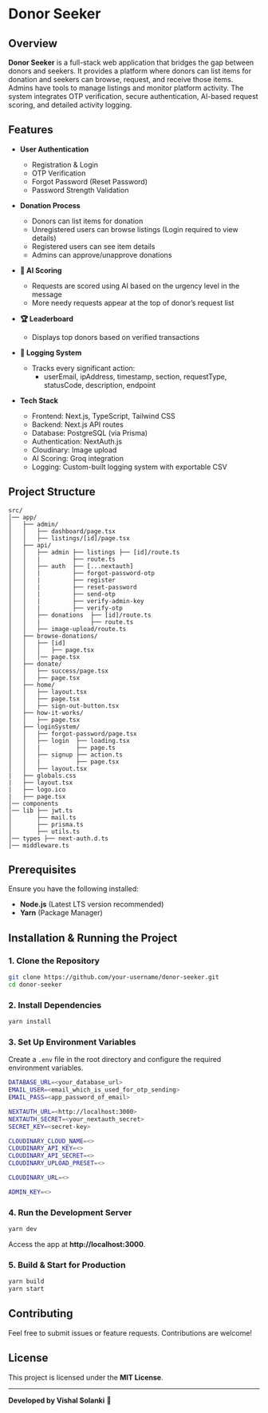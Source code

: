 # Donor Seeker

## Overview
**Donor Seeker** is a full-stack web application that bridges the gap between donors and seekers. It provides a platform where donors can list items for donation and seekers can browse, request, and receive those items. Admins have tools to manage listings and monitor platform activity. The system integrates OTP verification, secure authentication, AI-based request scoring, and detailed activity logging.

## Features
- **User Authentication**
  - Registration & Login
  - OTP Verification
  - Forgot Password (Reset Password)
  - Password Strength Validation

- **Donation Process**
  - Donors can list items for donation
  - Unregistered users can browse listings (Login required to view details)
  - Registered users can see item details
  - Admins can approve/unapprove donations


- **🤖 AI Scoring**
  - Requests are scored using AI based on the urgency level in the message
  - More needy requests appear at the top of donor’s request list

- **🏆 Leaderboard**
  - Displays top donors based on verified transactions

- **🧾 Logging System**
  - Tracks every significant action:
    - userEmail, ipAddress, timestamp, section, requestType, statusCode, description, endpoint

- **Tech Stack**
  - Frontend: Next.js, TypeScript, Tailwind CSS
  - Backend: Next.js API routes
  - Database: PostgreSQL (via Prisma)
  - Authentication: NextAuth.js
  - Cloudinary: Image upload
  - AI Scoring: Groq integration
  - Logging: Custom-built logging system with exportable CSV

## Project Structure
```
src/
│── app/
│   ├── admin/
│   │   ├── dashboard/page.tsx
│   │   ├── listings/[id]/page.tsx
│   ├── api/
│   │   ├── admin ├── listings ├── [id]/route.ts
│   │   |         ├── route.ts
│   │   ├── auth  ├── [...nextauth] 
│   │   |         ├── forgot-password-otp
│   │   |         ├── register
│   │   |         ├── reset-password
│   │   |         ├── send-otp
│   │   |         ├── verify-admin-key
│   │   |         ├── verify-otp
│   │   ├── donations  ├── [id]/route.ts
│   │   |              ├── route.ts
│   │   ├── image-upload/route.ts
│   ├── browse-donations/
│   │   ├── [id]
│   │   │   ├── page.tsx
│   │   │── page.tsx
│   ├── donate/
│   │   ├── success/page.tsx
│   │   ├── page.tsx
│   ├── home/
│   │   ├── layout.tsx
│   │   ├── page.tsx
│   │   ├── sign-out-button.tsx
│   ├── how-it-works/
│   │   ├── page.tsx
│   ├── loginSystem/
│   │   ├── forgot-password/page.tsx
│   │   ├── login  ├── loading.tsx
│   │   |          ├── page.ts
│   │   ├── signup ├── action.ts
│   │   |          ├── page.tsx
│   │   ├── layout.tsx
|   ├── globals.css   
|   ├── layout.tsx   
|   ├── logo.ico   
|   ├── page.tsx   
│── components
│── lib ├── jwt.ts
│       ├── mail.ts
│       ├── prisma.ts
│       ├── utils.ts
│── types ├── next-auth.d.ts
│── middleware.ts
```

## Prerequisites
Ensure you have the following installed:
- **Node.js** (Latest LTS version recommended)
- **Yarn** (Package Manager)

## Installation & Running the Project

### 1. Clone the Repository
```sh
git clone https://github.com/your-username/donor-seeker.git
cd donor-seeker
```

### 2. Install Dependencies
```sh
yarn install
```

### 3. Set Up Environment Variables
Create a `.env` file in the root directory and configure the required environment variables.
```sh
DATABASE_URL=<your_database_url>
EMAIL_USER=<email_which_is_used_for_otp_sending>
EMAIL_PASS=<app_password_of_email>

NEXTAUTH_URL=<http://localhost:3000>
NEXTAUTH_SECRET=<your_nextauth_secret>
SECRET_KEY=<secret-key>

CLOUDINARY_CLOUD_NAME=<>
CLOUDINARY_API_KEY=<>
CLOUDINARY_API_SECRET=<>
CLOUDINARY_UPLOAD_PRESET=<>

CLOUDINARY_URL=<>

ADMIN_KEY=<>
```

### 4. Run the Development Server
```sh
yarn dev
```
Access the app at **http://localhost:3000**.

### 5. Build & Start for Production
```sh
yarn build
yarn start
```

## Contributing
Feel free to submit issues or feature requests. Contributions are welcome!

## License
This project is licensed under the **MIT License**.

---
**Developed by Vishal Solanki** 🚀